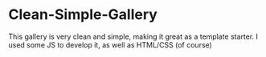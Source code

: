 # Clean-Simple-Gallery
This gallery is very clean and simple, making it great as a template starter. I used some JS to develop it, as well as HTML/CSS (of course)
